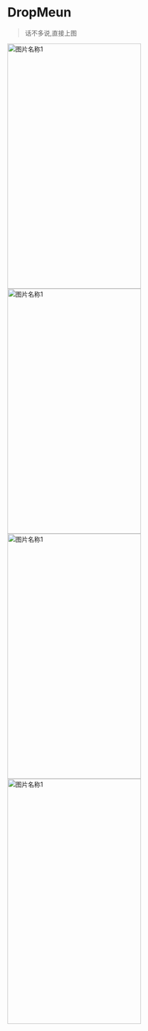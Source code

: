 # DropMeun
>话不多说,直接上图


 <img src="http://i1.piimg.com/567571/509a971a02f3b9cf.png" width = "300" height = "550" alt="图片名称1" align=center />
 <img src="http://i1.piimg.com/567571/5c1052072cda01f0.png" width = "300" height = "550" alt="图片名称1" align=center />
 <img src="http://i4.buimg.com/567571/2a879447514d8dfd.png" width = "300" height = "550" alt="图片名称1" align=center />
 <img src="http://i4.buimg.com/567571/c762f4b49823ce79.png" width = "300" height = "550" alt="图片名称1" align=center />

